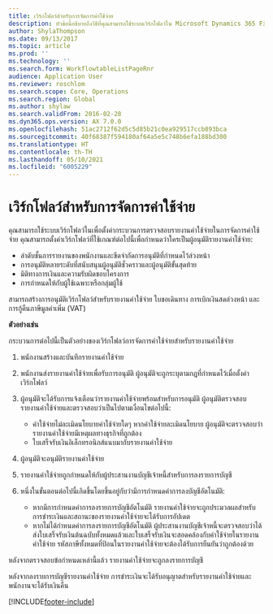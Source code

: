 ```yaml
---
title: เวิร์กโฟลว์สำหรับการจัดการค่าใช้จ่าย
description: หัวข้อนี้อธิบายถึงวิธีที่คุณสามารถใช้ระบบเวิร์กโฟลว์ใน Microsoft Dynamics 365 Finance เพื่อตั้งค่ากระบวนการตรวจสอบรายงานค่าใช้จ่ายในการจัดการค่าใช้จ่าย
author: ShylaThompson
ms.date: 09/13/2017
ms.topic: article
ms.prod: ''
ms.technology: ''
ms.search.form: WorkflowtableListPageRnr
audience: Application User
ms.reviewer: roschlom
ms.search.scope: Core, Operations
ms.search.region: Global
ms.author: shylaw
ms.search.validFrom: 2016-02-28
ms.dyn365.ops.version: AX 7.0.0
ms.openlocfilehash: 51ac2712f62d5c5d85b21c0ea929517ccb893bca
ms.sourcegitcommit: 40f68387f594180af64a5e5c748b6efa188bd300
ms.translationtype: HT
ms.contentlocale: th-TH
ms.lasthandoff: 05/10/2021
ms.locfileid: "6005229"
---
```

# <a name="expense-management-workflow"></a>เวิร์กโฟลว์สำหรับการจัดการค่าใช้จ่าย

คุณสามารถใช้ระบบเวิร์กโฟลว์ในเพื่อตั้งค่ากระบวนการตรวจสอบรายงานค่าใช้จ่ายในการจัดการค่าใช้จ่าย คุณสามารถตั้งค่าเวิร์กโฟลว์ที่ใช้เกณฑ์ต่อไปนี้เพื่อกำหนดว่าใครเป็นผู้อนุมัติรายงานค่าใช้จ่าย:

- ลำดับชั้นการรายงานของพนักงานและขีดจำกัดการอนุมัติที่กำหนดไว้ล่วงหน้า
- การอนุมัติหลายระดับที่สนับสนุนผู้อนุมัติชั่วคราวและผู้อนุมัติขั้นสุดท้าย
- มิติทางการเงินและความรับผิดชอบโครงการ
- การกำหนดให้กับผู้ใช้เฉพาะหรือกลุ่มผู้ใช้

สามารถสร้างการอนุมัติเวิร์กโฟลว์สำหรับรายงานค่าใช้จ่าย ใบขอเดินทาง การเบิกเงินสดล่วงหน้า และการกู้คืนภาษีมูลค่าเพิ่ม (VAT)

**ตัวอย่างเช่น**

กระบวนการต่อไปนี้เป็นตัวอย่างของเวิร์กโฟลว์การจัดการค่าใช้จ่ายสำหรับรายงานค่าใช้จ่าย

1. พนักงานสร้างและบันทึกรายงานค่าใช้จ่าย
2. พนักงานส่งรายงานค่าใช้จ่ายเพื่อรับการอนุมัติ ผู้อนุมัติจะถูกระบุตามกฎที่กำหนดไว้เมื่อตั้งค่าเวิร์กโฟลว์
3. ผู้อนุมัติจะได้รับการแจ้งเตือนว่ารายงานค่าใช้จ่ายพร้อมสำหรับการอนุมัติ ผู้อนุมัติตรวจสอบรายงานค่าใช้จ่ายและตรวจสอบว่าเป็นไปตามเงื่อนไขต่อไปนี้:

    - ค่าใช้จ่ายไม่ละเมิดนโยบายค่าใช้จ่ายใดๆ หากค่าใช้จ่ายละเมิดนโยบาย ผู้อนุมัติจะตรวจสอบว่ารายงานค่าใช้จ่ายมีเหตุผลทางธุรกิจที่ถูกต้อง
    - ใบเสร็จรับเงินอิเล็กทรอนิกส์แนบมากับรายงานค่าใช้จ่าย

4. ผู้อนุมัติจะอนุมัติรายงานค่าใช้จ่าย
5. รายงานค่าใช้จ่ายถูกกำหนดให้กับผู้ประสานงานบัญชีเจ้าหนี้สำหรับการลงรายการบัญชี
6. หนึ่งในขั้นตอนต่อไปนี้เกิดขึ้นโดยขึ้นอยู่กับว่ามีการกำหนดค่าการลงบัญชีอัตโนมัติ:

    - หากมีการกำหนดค่าการลงรายการบัญชีอัตโนมัติ รายงานค่าใช้จ่ายจะถูกประมวลผลสำหรับการชำระเงินและสถานะของรายงานค่าใช้จ่ายจะได้รับการอัปเดต
    - หากไม่ได้กำหนดค่าการลงรายการบัญชีอัตโนมัติ ผู้ประสานงานบัญชีเจ้าหนี้จะตรวจสอบว่าได้ส่งใบเสร็จรับเงินต้นฉบับทั้งหมดแล้วและใบเสร็จรับเงินจะสอดคล้องกับค่าใช้จ่ายในรายงานค่าใช้จ่าย รหัสภาษีทั้งหมดที่ป้อนในรายงานค่าใช้จ่ายจะต้องได้รับการยืนยันว่าถูกต้องด้วย

หลังจากตรวจสอบข้อกำหนดเหล่านี้แล้ว รายงานค่าใช้จ่ายจะถูกลงรายการบัญชี

หลังจากลงรายการบัญชีรายงานค่าใช้จ่าย การชำระเงินจะได้รับอนุญาตสำหรับรายงานค่าใช้จ่ายและพนักงานจะได้รับเงินคืน


[!INCLUDE[footer-include](../includes/footer-banner.md)]